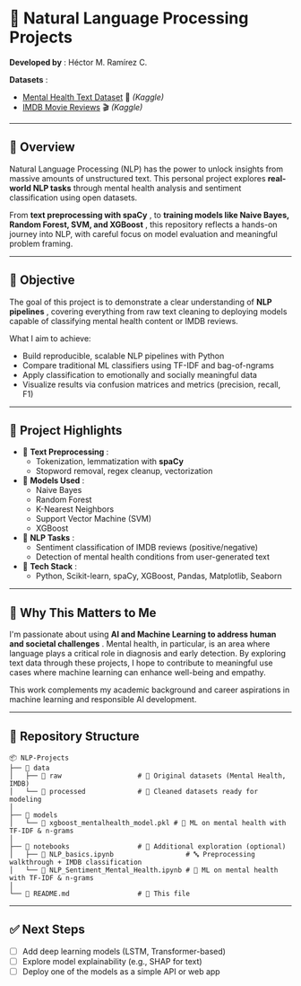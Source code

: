 # 💬 Natural Language Processing Projects

**Developed by** : Héctor M. Ramírez C.

**Datasets** :

* [Mental Health Text Dataset](https://www.kaggle.com/) 🧠 *(Kaggle)*
* [IMDB Movie Reviews](https://www.kaggle.com/datasets/lakshmi25npathi/imdb-dataset-of-50k-movie-reviews) 🎬 *(Kaggle)*

---

## 📌 Overview

Natural Language Processing (NLP) has the power to unlock insights from massive amounts of unstructured text. This personal project explores **real-world NLP tasks** through mental health analysis and sentiment classification using open datasets.

From  **text preprocessing with spaCy** , to  **training models like Naive Bayes, Random Forest, SVM, and XGBoost** , this repository reflects a hands-on journey into NLP, with careful focus on model evaluation and meaningful problem framing.

---

## 🎯 Objective

The goal of this project is to demonstrate a clear understanding of  **NLP pipelines** , covering everything from raw text cleaning to deploying models capable of classifying mental health content or IMDB reviews.

What I aim to achieve:

* Build reproducible, scalable NLP pipelines with Python
* Compare traditional ML classifiers using TF-IDF and bag-of-ngrams
* Apply classification to emotionally and socially meaningful data
* Visualize results via confusion matrices and metrics (precision, recall, F1)

---

## 🧠 Project Highlights

* 📖  **Text Preprocessing** :
  * Tokenization, lemmatization with **spaCy**
  * Stopword removal, regex cleanup, vectorization
* 🤖  **Models Used** :
  * Naive Bayes
  * Random Forest
  * K-Nearest Neighbors
  * Support Vector Machine (SVM)
  * XGBoost
* 🧪  **NLP Tasks** :
  * Sentiment classification of IMDB reviews (positive/negative)
  * Detection of mental health conditions from user-generated text
* 🧰  **Tech Stack** :
  * Python, Scikit-learn, spaCy, XGBoost, Pandas, Matplotlib, Seaborn

---

## 🌱 Why This Matters to Me

I'm passionate about using  **AI and Machine Learning to address human and societal challenges** . Mental health, in particular, is an area where language plays a critical role in diagnosis and early detection. By exploring text data through these projects, I hope to contribute to meaningful use cases where machine learning can enhance well-being and empathy.

This work complements my academic background and career aspirations in machine learning and responsible AI development.

---

## 📁 Repository Structure

```
📦 NLP-Projects
├── 📂 data
│   ├── 📁 raw                   # 🧾 Original datasets (Mental Health, IMDB)
│   └── 📁 processed             # 🧹 Cleaned datasets ready for modeling
│
├── 📂 models
│   └── 📓 xgboost_mentalhealth_model.pkl # 🧠 ML on mental health with TF-IDF & n-grams
│
├── 📂 notebooks                 # 🧪 Additional exploration (optional)
│   ├── 📓 NLP_basics.ipynb                  # 🔤 Preprocessing walkthrough + IMDB classification
│   └── 📓 NLP_Sentiment_Mental_Health.ipynb # 🧠 ML on mental health with TF-IDF & n-grams
│
└── 📄 README.md                 # 📘 This file
```

---

## ✅ Next Steps

* [ ] Add deep learning models (LSTM, Transformer-based)
* [ ] Explore model explainability (e.g., SHAP for text)
* [ ] Deploy one of the models as a simple API or web app
